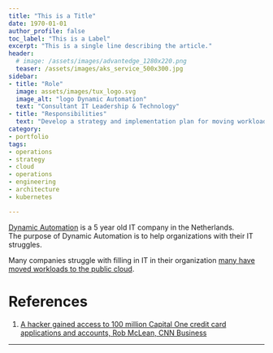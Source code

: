 ```yaml
---
title: "This is a Title"
date: 1970-01-01
author_profile: false
toc_label: "This is a Label"
excerpt: "This is a single line describing the article."
header:
  # image: /assets/images/advantedge_1280x220.png
  teaser: /assets/images/aks_service_500x300.jpg
sidebar:
- title: "Role"
  image: assets/images/tux_logo.svg
  image_alt: "logo Dynamic Automation"
  text: "Consultant IT Leadership & Technology"
- title: "Responsibilities"
  text: "Develop a strategy and implementation plan for moving workloads to Azure"
category:
- portfolio
tags:
- operations
- strategy
- cloud
- operations
- engineering
- architecture
- kubernetes

---
```


[Dynamic Automation](https://dynamicautomation.nl) is a 5 year old IT company in the Netherlands.\
The purpose of Dynamic Automation is to help organizations with their IT struggles.

Many companies struggle with filling in IT in their organization [many have moved workloads to the public cloud][1].

# References

1. [A hacker gained access to 100 million Capital One credit card applications and accounts, Rob McLean, CNN Business][1]

---
[1]: <https://edition.cnn.com/2019/07/29/business/capital-one-data-breach/index.html>
